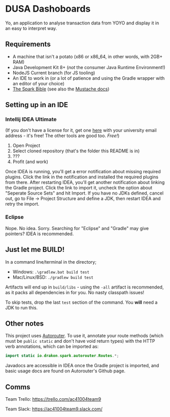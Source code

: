 # DUSA Dashoboards
Yo, an application to analyse transaction data from YOYO and display it in an easy to interpret way.

## Requirements
- A machine that isn't a potato (x86 or x86_64, in other words, with 2GB+ RAM)
- Java Development Kit 8+ (*not* the consumer Java Runtime Environment!)
- NodeJS Current branch (for JS tooling)
- An IDE to work in (or a lot of patience and using the Gradle wrapper with an editor of your choice)
- [The Spark Bible](http://sparkjava.com/documentation) (see also the
[Mustache docs](https://mustache.github.io/mustache.5.html))

## Setting up in an IDE
### Intellij IDEA Ultimate
(If you don't have a license for it, get one [here](http://www.jetbrains.com/student/) with your university email
address - it's free! The other tools are good too. *Free!*)

1. Open Project
2. Select cloned repository (that's the folder this README is in)
3. ???
4. Profit (and work)

Once IDEA is running, you'll get a error notification about missing required plugins. Click the link in the notification
and installed the required plugins from there. After restarting IDEA, you'll get another notification about linking the
Gradle project. Click the link to import it, uncheck the option about "Seperate Source Sets" and hit Import. If you have
no JDKs defined, cancel out, go to File -> Project Structure and define a JDK, then restart IDEA and retry the import.

### Eclipse
Nope. No idea. Sorry. Searching for "Eclipse" and "Gradle" may give pointers? IDEA is recommended.

## Just let me BUILD!
In a command line/terminal in the directory;
- Windows: `.\gradlew.bat build test`
- Mac/Linux/BSD: `./gradlew build test`

Artifacts will end up in `build/libs` - using the `-all` artifact is recommended, as it packs all dependencies in for
you. No nasty classpath issues!

To skip tests, drop the last `test` section of the command. You **will** need a JDK to run this.

## Other notes
This project uses [Autorouter](https://github.com/Emberwalker/spark-autorouter). To use it, annotate your route methods
(which must be `public static` and don't have void return types) with the HTTP verb annotations, which can be imported
as:
```java
import static io.drakon.spark.autorouter.Routes.*;
```

Javadocs are accessible in IDEA once the Gradle project is imported, and basic usage docs are found on Autorouter's
Github page.

## Comms
Team Trello: https://trello.com/ac41004team9

Team Slack: https://ac41004team9.slack.com/
